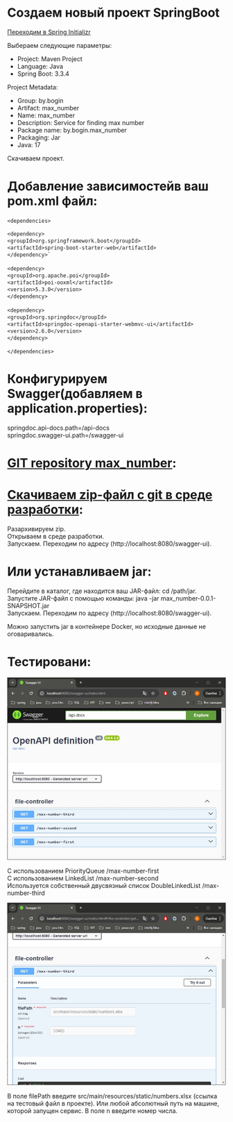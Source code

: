 # Создаем новый проект SpringBoot
[Переходим в Spring Initializr](https://start.spring.io/)

Выбераем следующие параметры:  
* Project: Maven Project
* Language: Java
* Spring Boot: 3.3.4

 Project Metadata:

* Group: by.bogin
* Artifact: max_number
* Name: max_number
* Description: Service for finding max number
* Package name: by.bogin.max_number
* Packaging: Jar
* Java: 17

Скачиваем проект.

# Добавление зависимостейв ваш pom.xml файл:
`<dependencies>`  

    <dependency> 
    <groupId>org.springframework.boot</groupId>  
    <artifactId>spring-boot-starter-web</artifactId>  
    </dependency>`  

    <dependency>  
    <groupId>org.apache.poi</groupId>  
    <artifactId>poi-ooxml</artifactId>  
    <version>5.3.0</version>  
    </dependency>  

    <dependency>  
    <groupId>org.springdoc</groupId>  
    <artifactId>springdoc-openapi-starter-webmvc-ui</artifactId>  
    <version>2.6.0</version>  
    </dependency>  

`</dependencies>`

# Конфигурируем Swagger(добавляем в application.properties):
springdoc.api-docs.path=/api-docs  
springdoc.swagger-ui.path=/swagger-ui
# [GIT repository max_number](https://github.com/boginav/max_number/archive/refs/heads/master.zip):
# [Скачиваем zip-файл с git в среде разработки](https://github.com/boginav/max_number/archive/refs/heads/master.zip):
Разархивируем zip.  
Открываем в среде разработки.  
Запускаем. Переходим по адресу (http://localhost:8080/swagger-ui).
# Или устанавливаем jar:
Перейдите в каталог, где находится ваш JAR-файл: cd /path/jar.  
Запустите JAR-файл с помощью команды: java -jar max_number-0.0.1-SNAPSHOT.jar  
Запускаем. Переходим по адресу (http://localhost:8080/swagger-ui).    

 Можно запустить jar в контейнере Docker, но исходные данные не оговаривались.

# Тестировани:
<img alt="swagger.jpg" src="src/main/resources/static/swagger.jpg"/>  

С использованием PriorityQueue /max-number-first   
С использованием LinkedList /max-number-second  
Используется собственный двусвязный список DoubleLinkedList /max-number-third

<img alt="swagger2.jpg" src="src/main/resources/static/swagger2.jpg"/>  

В поле filePath введите src/main/resources/static/numbers.xlsx (ссылка на тестовый файл в проекте).
Или любой абсолютный путь на машине, которой запущен сервис.
В поле n введите номер числа.
